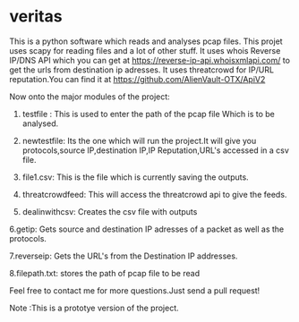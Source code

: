 # veritas
This is a python software which reads and analyses pcap files.
This projet uses scapy for reading files  and a lot of other stuff.
It uses whois Reverse IP/DNS API which you can get at https://reverse-ip-api.whoisxmlapi.com/ to get the urls from destination ip adresses.
It uses threatcrowd for IP/URL reputation.You can find it at https://github.com/AlienVault-OTX/ApiV2



Now onto the major modules of the project:

1. testfile :
   This is used to enter the path of the pcap file Which is to be analysed.

2. newtestfile: 
  Its the one which will run the project.It will give you protocols,source IP,destination IP,IP Reputation,URL's accessed in a csv file.

3. file1.csv:
  This is the file which is currently saving the outputs.

4. threatcrowdfeed:
  This will access the threatcrowd api to give the feeds.

5. dealinwithcsv:
  Creates the csv file with outputs

6.getip:
  Gets source and destination IP adresses of a packet as well as the protocols.

7.reverseip:
  Gets the URL's from the Destination IP addresses.

8.filepath.txt:
  stores the path of pcap file to be read
  
  Feel free to contact me for more questions.Just send a pull request!


Note :This is a prototye version of the project.

  
